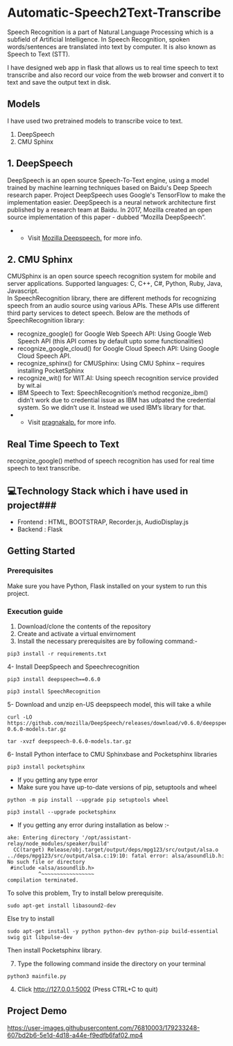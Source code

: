 # Automatic-Speech2Text-Transcribe
Speech Recognition is a part of Natural Language Processing which is a subfield of Artificial Intelligence. In Speech Recognition, spoken words/sentences are translated into text by computer. It is also known as Speech to Text (STT).

I have designed  web app in flask that allows us to real time speech to text transcribe and also record our voice from the web browser and convert it to text and save the output  text in disk.

## Models
I have used two pretrained models to transcribe voice to text.
1. DeepSpeech
2. CMU Sphinx

## 1. DeepSpeech
DeepSpeech is an open source Speech-To-Text engine, using a model trained by machine learning techniques based on Baidu's Deep Speech research paper. Project DeepSpeech uses Google's TensorFlow to make the implementation easier.
DeepSpeech is a neural network architecture first published by a research team at Baidu. In 2017, Mozilla created an open source implementation of this paper - dubbed “Mozilla DeepSpeech”.
- - Visit  [Mozilla Deepspeech.](https://github.com/mozilla/DeepSpeech.) for more info.

## 2. CMU Sphinx
CMUSphinx is an open source speech recognition system for mobile and server applications. Supported languages: C, C++, C#, Python, Ruby, Java, Javascript.
<br> In SpeechRecognition library, there are different methods for recognizing speech from an audio source using various APIs. These APIs use different third party services to detect speech.
Below  are the methods of SpeechRecognition library:
- recognize_google() for Google Web Speech API: Using Google Web Speech API (this API comes by default upto some functionalities)
- recognize_google_cloud() for Google Cloud Speech API: Using Google Cloud Speech API.
- recognize_sphinx() for CMUSphinx: Using CMU Sphinx – requires installing PocketSphinx
- recognize_wit() for WIT.AI: Using speech recognition service provided by wit.ai
- IBM Speech to Text: SpeechRecognition’s method recgonize_ibm() didn’t work due to credential issue as IBM has udpated the credential system. So we didn’t use it. Instead we used IBM’s library for that.
- - Visit  [pragnakalp.](https://www.pragnakalp.com/speech-recognition-speech-to-text-python-using-google-api-wit-ai-ibm-cmusphinx/#:~:text=3.-,CMUSPHINX,due%20to%20missing%20swig%20file.) for more info.

## Real Time Speech to Text
recognize_google()  method of speech recognition has used for real time speech to text transcribe.

## 💻Technology Stack which i have used in project###
- Frontend : HTML, BOOTSTRAP, Recorder.js, AudioDisplay.js
- Backend : Flask

## Getting Started

### Prerequisites
Make sure you have Python, Flask installed on your system to run this project.

### Execution guide
1. Download/clone  the contents of the repository
2.  Create and activate a virtual envirnoment
3. Install the necessary prerequisites are by following command:-

```
pip3 install -r requirements.txt

```
 
4- Install DeepSpeech and Speechrecognition
```
pip3 install deepspeech==0.6.0

pip3 install SpeechRecognition
```

5- Download and unzip en-US deepspeech model, this will take a while
```
curl -LO https://github.com/mozilla/DeepSpeech/releases/download/v0.6.0/deepspeech-0.6.0-models.tar.gz

tar -xvzf deepspeech-0.6.0-models.tar.gz
```
6- Install Python interface to CMU Sphinxbase and Pocketsphinx libraries
```
pip3 install pocketsphinx
```
- If you getting any type error
- Make sure you have up-to-date versions of pip, setuptools and wheel
```
python -m pip install --upgrade pip setuptools wheel

pip3 install --upgrade pocketsphinx
```

- If you getting any error during installation  as below :-
```
ake: Entering directory '/opt/assistant-relay/node_modules/speaker/build'
  CC(target) Release/obj.target/output/deps/mpg123/src/output/alsa.o
../deps/mpg123/src/output/alsa.c:19:10: fatal error: alsa/asoundlib.h: No such file or directory
 #include <alsa/asoundlib.h>
          ^~~~~~~~~~~~~~~~~~
compilation terminated.
```
To solve this problem, Try to install below prerequisite.
```
sudo apt-get install libasound2-dev
```
Else try to install 
```
sudo apt-get install -y python python-dev python-pip build-essential swig git libpulse-dev
``` 
Then install Pocketsphinx library.

7. Type the following command inside the directory on your terminal
  ```
  python3 mainfile.py
  ```
  
4. Click http://127.0.0.1:5002 (Press CTRL+C to quit)

## Project Demo


https://user-images.githubusercontent.com/76810003/179233248-607bd2b6-5e1d-4d18-a44e-f9edfb6faf02.mp4


